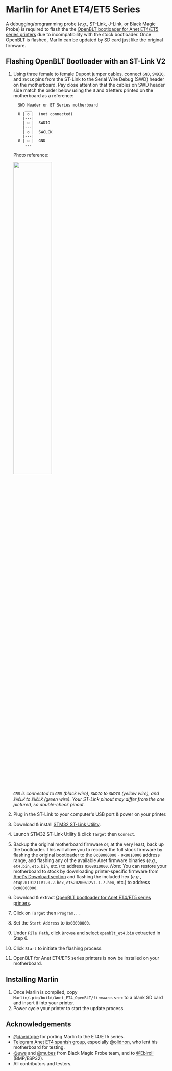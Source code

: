 # Marlin for Anet ET4/ET5 Series

A debugging/programming probe (_e.g._, ST-Link, J-Link, or Black Magic Probe) is required to flash the the [OpenBLT bootloader for Anet ET4/ET5 series printers](https://github.com/davidtgbe/openblt/releases) due to incompatibility with the stock bootloader. Once OpenBLT is flashed, Marlin can be updated by SD card just like the original firmware.

## Flashing OpenBLT Bootloader with an ST-Link V2

1. Using three female to female Dupont jumper cables, connect `GND`, `SWDIO`, and `SWCLK` pins from the ST-Link to the Serial Wire Debug (SWD) header on the motherboard. Pay close attention that the cables on SWD header side match the order below using the `U` and `G` letters printed on the motherboard as a reference:

    ```
      SWD Header on ET Series motherboard
         ___
      U | o |  (not connected)
        |---|
        | o |  SWDIO
        |---|
        | o |  SWCLCK
        |---|
      G | o |  GND
         ---
    ```
    Photo reference:

    <img src="https://i.imgur.com/IBqE0i0.jpeg" width="50%">

    _`GND` is connected to `GND` (black wire), `SWDIO` to `SWDIO` (yellow wire), and `SWCLK` to `SWCLK` (green wire). Your ST-Link pinout may differ from the one pictured, so double-check pinout._
2. Plug in the ST-Link to your computer's USB port & power on your printer.
3. Download & install [STM32 ST-Link Utility](https://www.st.com/en/development-tools/stsw-link004.html).
4. Launch STM32 ST-Link Utility & click `Target` then `Connect`.
5. Backup the original motherboard firmware or, at the very least, back up the bootloader. This will allow you to recover the full stock firmware by flashing the original bootloader to the `0x08000000` - `0x8010000` address range, and flashing any of the available Anet firmware binaries (_e.g._, `et4.bin`, `et5.bin`, etc.) to address `0x08010000`. _Note:_ You can restore your motherboard to stock by downloading printer-specific firmware from [Anet's Download section](https://www.anet3d.com/download/) and flashing the included hex (_e.g._, `et4p20191211V1.0.2.hex`, `et520200612V1.1.7.hex`, etc.) to address `0x08000000`.
6. Download & extract [OpenBLT bootloader for Anet ET4/ET5 series printers](https://github.com/davidtgbe/openblt/releases).
7. Click on `Target` then `Program...`
8. Set the `Start Address` to `0x08000000`.
9. Under `File Path`, click `Browse` and select `openblt_et4.bin` extracted in Step 6.
10. Click `Start` to initiate the flashing process.
11. OpenBLT for Anet ET4/ET5 series printers is now be installed on your motherboard.

## Installing Marlin

1. Once Marlin is compiled, copy `Marlin/.pio/build/Anet_ET4_OpenBLT/firmware.srec` to a blank SD card and insert it into your printer.
2. Power cycle your printer to start the update process.

## Acknowledgements
- [@davidtgbe](https://github.com/davidtgbe) for porting Marlin to the ET4/ET5 series.
- [Telegram Anet ET4 spanish group](https://t.me/anetet4esp), especially [@olidnon](https://github.com/olidnon), who lent his motherboard for testing.
- [@uwe](https://github.com/uwe) and [@mubes](https://github.com/mubes) from Black Magic Probe team, and to [@Ebiroll](https://github.com/Ebiroll) (BMP/ESP32).
- All contributors and testers.
